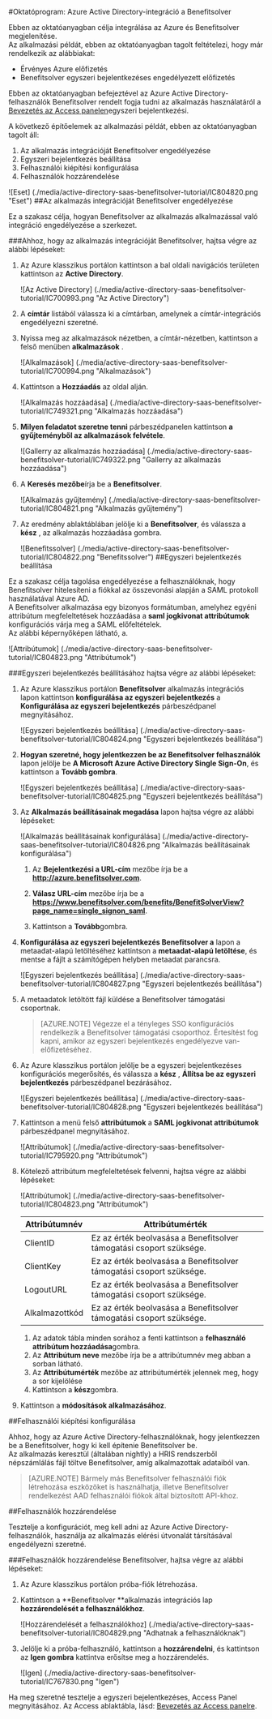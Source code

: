 <properties 
    pageTitle="Oktatóprogram: Azure Active Directory-integráció a Benefitsolver |} Microsoft Azure"
    description="Megtudhatja, hogyan használhatja a Benefitsolver az Azure Active Directory ahhoz, hogy az egyszeri bejelentkezés, automatikus kiépítési és az egyéb!" 
    services="active-directory" 
    authors="jeevansd"  
    documentationCenter="na" 
    manager="femila"/>
<tags 
    ms.service="active-directory" 
    ms.devlang="na" 
    ms.topic="article" 
    ms.tgt_pltfrm="na" 
    ms.workload="identity" 
    ms.date="10/10/2016" 
    ms.author="jeedes" />

#<a name="tutorial-azure-active-directory-integration-with-benefitsolver"></a>Oktatóprogram: Azure Active Directory-integráció a Benefitsolver

Ebben az oktatóanyagban célja integrálása az Azure és Benefitsolver megjelenítése.  
Az alkalmazási példát, ebben az oktatóanyagban tagolt feltételezi, hogy már rendelkezik az alábbiakat:

-   Érvényes Azure előfizetés
-   Benefitsolver egyszeri bejelentkezéses engedélyezett előfizetés

Ebben az oktatóanyagban befejeztével az Azure Active Directory-felhasználók Benefitsolver rendelt fogja tudni az alkalmazás használatáról a [Bevezetés az Access panelen](active-directory-saas-access-panel-introduction.md)egyszeri bejelentkezési.

A következő építőelemek az alkalmazási példát, ebben az oktatóanyagban tagolt áll:

1.  Az alkalmazás integrációját Benefitsolver engedélyezése
2.  Egyszeri bejelentkezés beállítása
3.  Felhasználói kiépítési konfigurálása
4.  Felhasználók hozzárendelése

![Eset] (./media/active-directory-saas-benefitsolver-tutorial/IC804820.png "Eset")
##<a name="enabling-the-application-integration-for-benefitsolver"></a>Az alkalmazás integrációját Benefitsolver engedélyezése

Ez a szakasz célja, hogyan Benefitsolver az alkalmazás alkalmazással való integráció engedélyezése a szerkezet.

###<a name="to-enable-the-application-integration-for-benefitsolver-perform-the-following-steps"></a>Ahhoz, hogy az alkalmazás integrációját Benefitsolver, hajtsa végre az alábbi lépéseket:

1.  Az Azure klasszikus portálon kattintson a bal oldali navigációs területen kattintson az **Active Directory**.

    ![Az Active Directory] (./media/active-directory-saas-benefitsolver-tutorial/IC700993.png "Az Active Directory")

2.  A **címtár** listából válassza ki a címtárban, amelynek a címtár-integrációs engedélyezni szeretné.

3.  Nyissa meg az alkalmazások nézetben, a címtár-nézetben, kattintson a felső menüben **alkalmazások** .

    ![Alkalmazások] (./media/active-directory-saas-benefitsolver-tutorial/IC700994.png "Alkalmazások")

4.  Kattintson a **Hozzáadás** az oldal alján.

    ![Alkalmazás hozzáadása] (./media/active-directory-saas-benefitsolver-tutorial/IC749321.png "Alkalmazás hozzáadása")

5.  **Milyen feladatot szeretne tenni** párbeszédpanelen kattintson **a gyűjteményből az alkalmazások felvétele**.

    ![Gallerry az alkalmazás hozzáadása] (./media/active-directory-saas-benefitsolver-tutorial/IC749322.png "Gallerry az alkalmazás hozzáadása")

6.  A **Keresés mezőbe**írja be a **Benefitsolver**.

    ![Alkalmazás gyűjtemény] (./media/active-directory-saas-benefitsolver-tutorial/IC804821.png "Alkalmazás gyűjtemény")

7.  Az eredmény ablaktáblában jelölje ki a **Benefitsolver**, és válassza a **kész** , az alkalmazás hozzáadása gombra.

    ![Benefitssolver] (./media/active-directory-saas-benefitsolver-tutorial/IC804822.png "Benefitssolver")
##<a name="configuring-single-sign-on"></a>Egyszeri bejelentkezés beállítása

Ez a szakasz célja tagolása engedélyezése a felhasználóknak, hogy Benefitsolver hitelesíteni a fiókkal az összevonási alapján a SAML protokoll használatával Azure AD.  
A Benefitsolver alkalmazása egy bizonyos formátumban, amelyhez egyéni attribútum megfeleltetések hozzáadása a **saml jogkivonat attribútumok** konfigurációs várja meg a SAML előfeltételek.  
Az alábbi képernyőképen látható, a.

![Attribútumok] (./media/active-directory-saas-benefitsolver-tutorial/IC804823.png "Attribútumok")

###<a name="to-configure-single-sign-on-perform-the-following-steps"></a>Egyszeri bejelentkezés beállításához hajtsa végre az alábbi lépéseket:

1.  Az Azure klasszikus portálon **Benefitsolver** alkalmazás integrációs lapon kattintson **konfigurálása az egyszeri bejelentkezés** a **Konfigurálása az egyszeri bejelentkezés** párbeszédpanel megnyitásához.

    ![Egyszeri bejelentkezés beállítása] (./media/active-directory-saas-benefitsolver-tutorial/IC804824.png "Egyszeri bejelentkezés beállítása")

2.  **Hogyan szeretné, hogy jelentkezzen be az Benefitsolver felhasználók** lapon jelölje be **A Microsoft Azure Active Directory Single Sign-On**, és kattintson a **Tovább gombra**.

    ![Egyszeri bejelentkezés beállítása] (./media/active-directory-saas-benefitsolver-tutorial/IC804825.png "Egyszeri bejelentkezés beállítása")

3.  Az **Alkalmazás beállításainak megadása** lapon hajtsa végre az alábbi lépéseket:

    ![Alkalmazás beállításainak konfigurálása] (./media/active-directory-saas-benefitsolver-tutorial/IC804826.png "Alkalmazás beállításainak konfigurálása")

    1.  Az **Bejelentkezési a URL-cím** mezőbe írja be a **http://azure.benefitsolver.com**.
    2.  **Válasz URL-cím** mezőbe írja be a **https://www.benefitsolver.com/benefits/BenefitSolverView?page_name=single_signon_saml**.  


    3.  Kattintson a **Tovább**gombra.

4.  **Konfigurálása az egyszeri bejelentkezés Benefitsolver a** lapon a metaadat-alapú letöltéséhez kattintson a **metaadat-alapú letöltése**, és mentse a fájlt a számítógépen helyben metaadat parancsra.

    ![Egyszeri bejelentkezés beállítása] (./media/active-directory-saas-benefitsolver-tutorial/IC804827.png "Egyszeri bejelentkezés beállítása")

5.  A metaadatok letöltött fájl küldése a Benefitsolver támogatási csoportnak.

    >[AZURE.NOTE] Végezze el a tényleges SSO konfigurációs rendelkezik a Benefitsolver támogatási csoporthoz.
Értesítést fog kapni, amikor az egyszeri bejelentkezés engedélyezve van-előfizetéséhez.

6.  Az Azure klasszikus portálon jelölje be a egyszeri bejelentkezéses konfigurációs megerősítés, és válassza a **kész** , **Állítsa be az egyszeri bejelentkezés** párbeszédpanel bezárásához.

    ![Egyszeri bejelentkezés beállítása] (./media/active-directory-saas-benefitsolver-tutorial/IC804828.png "Egyszeri bejelentkezés beállítása")

7.  Kattintson a menü felső **attribútumok** a **SAML jogkivonat attribútumok** párbeszédpanel megnyitásához.

    ![Attribútumok] (./media/active-directory-saas-benefitsolver-tutorial/IC795920.png "Attribútumok")

8.  Kötelező attribútum megfeleltetések felvenni, hajtsa végre az alábbi lépéseket:

    ![Attribútumok] (./media/active-directory-saas-benefitsolver-tutorial/IC804823.png "Attribútumok")

  	|Attribútumnév|Attribútumérték|
  	|---|---|
  	|ClientID|Ez az érték beolvasása a Benefitsolver támogatási csoport szüksége.|
  	|ClientKey|Ez az érték beolvasása a Benefitsolver támogatási csoport szüksége.|
  	|LogoutURL|Ez az érték beolvasása a Benefitsolver támogatási csoport szüksége.|
  	|Alkalmazottkód|Ez az érték beolvasása a Benefitsolver támogatási csoport szüksége.|

    1.  Az adatok tábla minden sorához a fenti kattintson a **felhasználó attribútum hozzáadása**gombra.
    2.  Az **Attribútum neve** mezőbe írja be a attribútumnév meg abban a sorban látható.
    3.  Az **Attribútumérték** mezőbe az attribútumérték jelennek meg, hogy a sor kijelölése
    4.  Kattintson a **kész**gombra.

9.  Kattintson a **módosítások alkalmazásához**.

##<a name="configuring-user-provisioning"></a>Felhasználói kiépítési konfigurálása

Ahhoz, hogy az Azure Active Directory-felhasználóknak, hogy jelentkezzen be a Benefitsolver, hogy ki kell építenie Benefitsolver be.  
Az alkalmazás keresztül (általában nightly) a HRIS rendszerből népszámlálás fájl töltve Benefitsolver, amíg alkalmazottak adataiból van.  

>[AZURE.NOTE] Bármely más Benefitsolver felhasználói fiók létrehozása eszközöket is használhatja, illetve Benefitsolver rendelkezést AAD felhasználói fiókok által biztosított API-khoz.

##<a name="assigning-users"></a>Felhasználók hozzárendelése

Tesztelje a konfigurációt, meg kell adni az Azure Active Directory-felhasználók, használja az alkalmazás elérési útvonalát társításával engedélyezni szeretné.

###<a name="to-assign-users-to-benefitsolver-perform-the-following-steps"></a>Felhasználók hozzárendelése Benefitsolver, hajtsa végre az alábbi lépéseket:

1.  Az Azure klasszikus portálon próba-fiók létrehozása.

2.  Kattintson a **Benefitsolver **alkalmazás integrációs lap **hozzárendelését a felhasználókhoz**.

    ![Hozzárendelését a felhasználókhoz] (./media/active-directory-saas-benefitsolver-tutorial/IC804829.png "Adhatnak a felhasználóknak")

3.  Jelölje ki a próba-felhasználó, kattintson a **hozzárendelni**, és kattintson az **Igen gombra** kattintva erősítse meg a hozzárendelés.

    ![Igen] (./media/active-directory-saas-benefitsolver-tutorial/IC767830.png "Igen")

Ha meg szeretné tesztelje a egyszeri bejelentkezéses, Access Panel megnyitásához. Az Access ablaktábla, lásd: [Bevezetés az Access panelre](active-directory-saas-access-panel-introduction.md).
